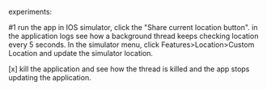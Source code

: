 
experiments:

#1
run the app in IOS simulator, click the "Share current location
button".
in the application logs see how a background thread keeps checking
location every 5 seconds.
In the simulator menu, click Features>Location>Custom Location and
update the simulator location.

[x] kill the application and see how the thread is killed and the app stops
updating the application.
